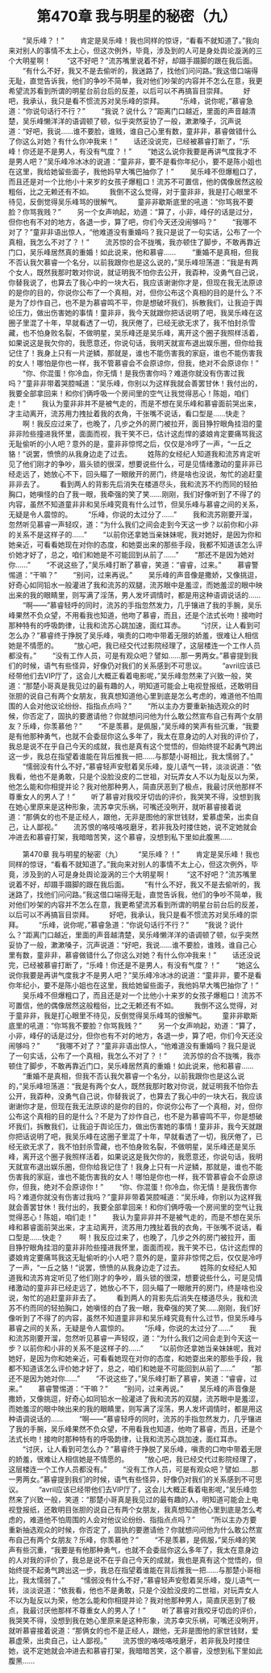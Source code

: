 # 　　第470章 我与明星的秘密（九）
　　“吴乐峰？！”
　　肯定是吴乐峰！我也同样的惊讶，“看看不就知道了。”我向来对别人的事情不太上心，但这次例外，毕竟，涉及到的人可是身处舆论漩涡的三个大明星啊！
　　“这不好吧？”流苏嘴里说着不好，却蹑手蹑脚的跟在我后面。
　　“有什么不好，我又不是去偷听的，我迷路了，找他们问问路。”我这借口端得无耻，直觉告诉我，他们的争吵不简单，我对他们吵架的内容并不怎么在意，我更希望流苏看到所谓的明星台前台后的反差，以后可以不再搞盲目崇拜。
　　好吧，我承认，我只是看不惯流苏对吴乐峰的崇拜。
　　“乐峰，说你呢，”慕睿急道：“你说句话行不行？”
　　“我说？说什么？”距离门口越近，里面的声音越清楚，吴乐峰懒洋洋的语调顿了顿，似乎突然妥协了一般，漱漱嗓子，沉声说道：“好吧，我说……谁不要脸，谁贱，谁自己心里有数，童非非，慕睿做错什么了你这么对她？有什么你冲我来！”
　　话还没说完，已经被慕睿打断了，“乐峰！你还是不是男人，有没有气度？！”
　　“她这么说你我要是再讲气度我才不是男人吧？”吴乐峰冷冰冰的说道：“童非非，要不是看你年纪小，要不是陈小姐也在这里，我给她留些面子，我他妈早大嘴巴抽你了！”
　　吴乐峰不但爆粗口了，而且还是对一个比他小十来岁的女孩子爆粗口！流苏不可置信，他的偶像居然这般粗俗，比之无赖还有不如。
　　我倒不这么觉得，对于童非非，我是打心眼里不待见，反倒觉得吴乐峰骂的很解气。
　　童非非歇斯底里的吼道：“你骂我不要脸？你骂我贱？”
　　另一个女声响起，劝道：“算了，小非，峰仔的话是过分，但你也有不对的地方，各退一步，算了吧，你们今天还没闹够吗？”
　　“我哪不对了？”童非非语出惊人，“他难道没有重婚吗？我只是说了一句实话，公布了一个真相，我怎么不对了？！”
　　流苏惊的合不拢嘴，我亦顿住了脚步，不敢再靠近门口，吴乐峰居然真的重婚！如此说来，他和慕睿……
　　“重婚不是真相，但我不否认我欠慕睿一个名分，以前我跟你也是这么说的，”吴乐峰坦荡道：“我是有两个女人，既然我那时敢对你说，就证明我不怕你去公开，我孬种，没勇气自己说，你替我说了，也算去了我心中的一块大石，我应该谢谢你才是，但现在我无法原谅的是你的目的，你说你公布了一个真相，对，但你公布这个真相的目的是什么？不是为了炒作自己，也不是为慕睿鸣不平，你是想破坏我们，拆散我们，让我迫于舆论压力，做出伤害她的事情！童非非，我今天就跟你把话说明了吧，我吴乐峰在这圈子里混了十年，早就看透了一切，我厌倦了，已经无欲无求了，我不怕封杀雪藏，也不怕身败名裂，不做明星，吴乐峰还是吴乐峰，离开这个圈子我照样活着，如果说这是我欠你的，我愿意还，你说句话，我明天就宣布退出娱乐圈，但你给我记住了！我身上只有一片逆鳞，那就是，谁也不能伤害我的家庭，谁也不能伤害我的女人！哪怕是你也一样，我不管慕睿会不会原谅你，但我，绝对不会原谅你！”
　　“你、你混蛋！你冷血，你无情！是我伤害你吗？难道你就没有伤害过我吗？”童非非带着哭腔喊道：“吴乐峰，你别以为这样我就会善罢甘休！我付出的，我要全部拿回来！和你们俩呼吸一个房间里的空气让我觉得恶心！陈姐，咱们走！”
　　我认为童非非并不是被气走的，而是不想在吴乐峰和慕睿面前哭出来，才主动离开，流苏用力拽扯着我的衣角，干张嘴不说话，看口型是……快走？
　　啊！我反应过来了，也晚了，几步之外的房门被拉开，面目狰狞眼角挂泪的童非非险些撞进我怀里，面面而视，我干笑不已，估计这彪悍的婆娘肯定要痛骂我这无耻偷听的小人吧？意外的是，童非非惊愕之后，仅仅是冷哼了一声，“一丘之貉！”说罢，愤愤的从我身边走了过去。
　　姓陈的女经纪人知道我和流苏肯定听见了他们刚才的争吵，眉头锁的很深，想要说些什么，可是见情绪激动的童非非已经走远了，她放心不下，回头瞄了一眼敞开的房门，终是啥也没说，匆忙的追赶童非非去了。
　　看到两人的背影先后消失在楼道尽头，我和流苏不约而同的轻拍胸口，她嗔怪的白了我一眼，我牵强的笑了笑……刚刚，我们好像听到了不得了的内容，虽然不知道童非非和吴乐峰究竟有什么过节，但吴乐峰与慕睿之间的关系，无疑是令人震惊的。
　　“乐峰，你说的太过分了……”
　　我和流苏刚要开溜，忽然听见慕睿一声轻叹，道：“为什么我们之间会走到今天这一步？以前你和小非的关系不是这样子的……”
　　“以前你还拿她当亲妹妹呢，我对她好，是因为你和她亲近，可看看她现在对你的态度，和她耍出来的那些手段，我都不知道该怎么评价她才好了，总之，咱们和她是不可能回到从前了……”
　　“那还不是因为她对你……”
　　“不说这些了，”吴乐峰打断了慕睿，笑道：“睿睿，过来。”
　　慕睿警惕道：“干嘛？”
　　“别问，过来再说。”
　　吴乐峰的声音像是撒娇，又像挑逗，好奇心如同铅水一般灌进了我和流苏的双腿，流苏眼中是羞涩，而她羞涩的眼中映出来的我的眼睛里，则写满了淫荡，男人发坏调情时，都是用这种语调说话的……
　　“啊——”慕睿轻呼的同时，流苏的手指忽然发力，几乎镶进了我的手腕，吴乐峰果然不负众望，不用看我也知道，他吻了慕睿，而且，还是个法式长吻！接吻时那种特有的呼吸韵律，让我和流苏心跳加速，面红耳赤。
　　“讨厌，让人看到可怎么办？”慕睿终于挣脱了吴乐峰，嗔责的口吻中带着无限的娇羞，很难让人相信她是不情愿的。
　　“放心吧，我已经交代过影院经理了，这层楼连一个工作人员都没有。”
　　“没有工作人员，可是有观众吧？譬如……那一男两女。”慕睿提到我们的时候，语气有些怪异，好像仍对我们的关系感到不可思议。
　　“avril应该已经带他们去VIP厅了，这会儿大概正看着电影呢，”吴乐峰忽然来了兴致一般，笑道：“那楚小哥真是我见过的最有趣的人，明知道可能会上电视登报纸，还敢明目张胆的说自己有两个女朋友，我真想知道他心里到底是怎么考虑的，难道他不怕周围的人会对他议论纷纷、指指点点吗？”
　　“所以主办方要重新抽选观众的时候，你否定了，固执的要邀请他？你就想问问他为什么敢公然宣布自己有两个女朋友？乐峰，你羡慕他？”
　　“不是羡慕，是佩服，”吴乐峰的笑声有些沉重，“我要是有他那种勇气，也就不会委屈你这么多年了，我太在意身边的人对我的评价了，我总是说不在乎自己今天的成就，我也是真有这个觉悟的，但始终提不起勇气跨出这一步，我总在指望着谁能在背后推我一把……与那楚小哥相比，我太懦弱了。”
　　“懦弱没有什么不好，”慕睿轻声安慰着吴乐峰，旋儿语气一转，淡淡说道：“依我看，他也不是勇敢，只是个没脸没皮的二世祖，对玩弄女人不以为耻反以为荣，他怎么能和你相提并论？我对他那种男人，简直厌恶到了极点，我最讨厌他那样不尊重女人的男人了！”
　　听了慕睿对我咬牙切齿的评价，我哭笑不得，没想到我在她心里原来是这种形象，流苏幸灾乐祸，可嘴还没咧开，就听慕睿接着说道：“那俩女的也不是正经人，跟他，无非是图他的家世钱财，爱慕虚荣，出卖自己，让人鄙视。”
　　流苏恨的咯吱咯吱磨牙，若非我及时搂住她，说不定她就会冲进去和慕睿打架，我暗暗苦笑，这个慕睿，没想到私下里如此腹黑……

　　第470章 我与明星的秘密（九）
　　“吴乐峰？！”
　　肯定是吴乐峰！我也同样的惊讶，“看看不就知道了。”我向来对别人的事情不太上心，但这次例外，毕竟，涉及到的人可是身处舆论漩涡的三个大明星啊！
　　“这不好吧？”流苏嘴里说着不好，却蹑手蹑脚的跟在我后面。
　　“有什么不好，我又不是去偷听的，我迷路了，找他们问问路。”我这借口端得无耻，直觉告诉我，他们的争吵不简单，我对他们吵架的内容并不怎么在意，我更希望流苏看到所谓的明星台前台后的反差，以后可以不再搞盲目崇拜。
　　好吧，我承认，我只是看不惯流苏对吴乐峰的崇拜。
　　“乐峰，说你呢，”慕睿急道：“你说句话行不行？”
　　“我说？说什么？”距离门口越近，里面的声音越清楚，吴乐峰懒洋洋的语调顿了顿，似乎突然妥协了一般，漱漱嗓子，沉声说道：“好吧，我说……谁不要脸，谁贱，谁自己心里有数，童非非，慕睿做错什么了你这么对她？有什么你冲我来！”
　　话还没说完，已经被慕睿打断了，“乐峰！你还是不是男人，有没有气度？！”
　　“她这么说你我要是再讲气度我才不是男人吧？”吴乐峰冷冰冰的说道：“童非非，要不是看你年纪小，要不是陈小姐也在这里，我给她留些面子，我他妈早大嘴巴抽你了！”
　　吴乐峰不但爆粗口了，而且还是对一个比他小十来岁的女孩子爆粗口！流苏不可置信，他的偶像居然这般粗俗，比之无赖还有不如。
　　我倒不这么觉得，对于童非非，我是打心眼里不待见，反倒觉得吴乐峰骂的很解气。
　　童非非歇斯底里的吼道：“你骂我不要脸？你骂我贱？”
　　另一个女声响起，劝道：“算了，小非，峰仔的话是过分，但你也有不对的地方，各退一步，算了吧，你们今天还没闹够吗？”
　　“我哪不对了？”童非非语出惊人，“他难道没有重婚吗？我只是说了一句实话，公布了一个真相，我怎么不对了？！”
　　流苏惊的合不拢嘴，我亦顿住了脚步，不敢再靠近门口，吴乐峰居然真的重婚！如此说来，他和慕睿……
　　“重婚不是真相，但我不否认我欠慕睿一个名分，以前我跟你也是这么说的，”吴乐峰坦荡道：“我是有两个女人，既然我那时敢对你说，就证明我不怕你去公开，我孬种，没勇气自己说，你替我说了，也算去了我心中的一块大石，我应该谢谢你才是，但现在我无法原谅的是你的目的，你说你公布了一个真相，对，但你公布这个真相的目的是什么？不是为了炒作自己，也不是为慕睿鸣不平，你是想破坏我们，拆散我们，让我迫于舆论压力，做出伤害她的事情！童非非，我今天就跟你把话说明了吧，我吴乐峰在这圈子里混了十年，早就看透了一切，我厌倦了，已经无欲无求了，我不怕封杀雪藏，也不怕身败名裂，不做明星，吴乐峰还是吴乐峰，离开这个圈子我照样活着，如果说这是我欠你的，我愿意还，你说句话，我明天就宣布退出娱乐圈，但你给我记住了！我身上只有一片逆鳞，那就是，谁也不能伤害我的家庭，谁也不能伤害我的女人！哪怕是你也一样，我不管慕睿会不会原谅你，但我，绝对不会原谅你！”
　　“你、你混蛋！你冷血，你无情！是我伤害你吗？难道你就没有伤害过我吗？”童非非带着哭腔喊道：“吴乐峰，你别以为这样我就会善罢甘休！我付出的，我要全部拿回来！和你们俩呼吸一个房间里的空气让我觉得恶心！陈姐，咱们走！”
　　我认为童非非并不是被气走的，而是不想在吴乐峰和慕睿面前哭出来，才主动离开，流苏用力拽扯着我的衣角，干张嘴不说话，看口型是……快走？
　　啊！我反应过来了，也晚了，几步之外的房门被拉开，面目狰狞眼角挂泪的童非非险些撞进我怀里，面面而视，我干笑不已，估计这彪悍的婆娘肯定要痛骂我这无耻偷听的小人吧？意外的是，童非非惊愕之后，仅仅是冷哼了一声，“一丘之貉！”说罢，愤愤的从我身边走了过去。
　　姓陈的女经纪人知道我和流苏肯定听见了他们刚才的争吵，眉头锁的很深，想要说些什么，可是见情绪激动的童非非已经走远了，她放心不下，回头瞄了一眼敞开的房门，终是啥也没说，匆忙的追赶童非非去了。
　　看到两人的背影先后消失在楼道尽头，我和流苏不约而同的轻拍胸口，她嗔怪的白了我一眼，我牵强的笑了笑……刚刚，我们好像听到了不得了的内容，虽然不知道童非非和吴乐峰究竟有什么过节，但吴乐峰与慕睿之间的关系，无疑是令人震惊的。
　　“乐峰，你说的太过分了……”
　　我和流苏刚要开溜，忽然听见慕睿一声轻叹，道：“为什么我们之间会走到今天这一步？以前你和小非的关系不是这样子的……”
　　“以前你还拿她当亲妹妹呢，我对她好，是因为你和她亲近，可看看她现在对你的态度，和她耍出来的那些手段，我都不知道该怎么评价她才好了，总之，咱们和她是不可能回到从前了……”
　　“那还不是因为她对你……”
　　“不说这些了，”吴乐峰打断了慕睿，笑道：“睿睿，过来。”
　　慕睿警惕道：“干嘛？”
　　“别问，过来再说。”
　　吴乐峰的声音像是撒娇，又像挑逗，好奇心如同铅水一般灌进了我和流苏的双腿，流苏眼中是羞涩，而她羞涩的眼中映出来的我的眼睛里，则写满了淫荡，男人发坏调情时，都是用这种语调说话的……
　　“啊——”慕睿轻呼的同时，流苏的手指忽然发力，几乎镶进了我的手腕，吴乐峰果然不负众望，不用看我也知道，他吻了慕睿，而且，还是个法式长吻！接吻时那种特有的呼吸韵律，让我和流苏心跳加速，面红耳赤。
　　“讨厌，让人看到可怎么办？”慕睿终于挣脱了吴乐峰，嗔责的口吻中带着无限的娇羞，很难让人相信她是不情愿的。
　　“放心吧，我已经交代过影院经理了，这层楼连一个工作人员都没有。”
　　“没有工作人员，可是有观众吧？譬如……那一男两女。”慕睿提到我们的时候，语气有些怪异，好像仍对我们的关系感到不可思议。
　　“avril应该已经带他们去VIP厅了，这会儿大概正看着电影呢，”吴乐峰忽然来了兴致一般，笑道：“那楚小哥真是我见过的最有趣的人，明知道可能会上电视登报纸，还敢明目张胆的说自己有两个女朋友，我真想知道他心里到底是怎么考虑的，难道他不怕周围的人会对他议论纷纷、指指点点吗？”
　　“所以主办方要重新抽选观众的时候，你否定了，固执的要邀请他？你就想问问他为什么敢公然宣布自己有两个女朋友？乐峰，你羡慕他？”
　　“不是羡慕，是佩服，”吴乐峰的笑声有些沉重，“我要是有他那种勇气，也就不会委屈你这么多年了，我太在意身边的人对我的评价了，我总是说不在乎自己今天的成就，我也是真有这个觉悟的，但始终提不起勇气跨出这一步，我总在指望着谁能在背后推我一把……与那楚小哥相比，我太懦弱了。”
　　“懦弱没有什么不好，”慕睿轻声安慰着吴乐峰，旋儿语气一转，淡淡说道：“依我看，他也不是勇敢，只是个没脸没皮的二世祖，对玩弄女人不以为耻反以为荣，他怎么能和你相提并论？我对他那种男人，简直厌恶到了极点，我最讨厌他那样不尊重女人的男人了！”
　　听了慕睿对我咬牙切齿的评价，我哭笑不得，没想到我在她心里原来是这种形象，流苏幸灾乐祸，可嘴还没咧开，就听慕睿接着说道：“那俩女的也不是正经人，跟他，无非是图他的家世钱财，爱慕虚荣，出卖自己，让人鄙视。”
　　流苏恨的咯吱咯吱磨牙，若非我及时搂住她，说不定她就会冲进去和慕睿打架，我暗暗苦笑，这个慕睿，没想到私下里如此腹黑……

